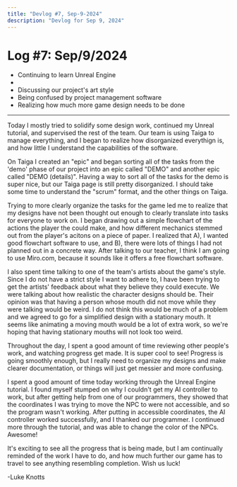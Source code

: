 ```yaml
---
title: "Devlog #7, Sep-9-2024"
description: "Devlog for Sep 9, 2024"
---
```


# Log <span class="date">#</span>7: <span class="date">Sep/9/2024</span>

<ul>
<li class="summary">Continuing to learn Unreal Engine<li>
<li class="summary">Discussing our project's art style</li>
<li class="summary">Being confused by project management software</li>
<li class="summary">Realizing how much more game design needs to be done</li>
</ul>

---

Today I mostly tried to solidify some design work, continued my Unreal tutorial, and supervised the rest of the team. Our team is using Taiga to manage everything, and I began to realize how disorganized everythign is, and how little I understand the capabilities of the software.

On Taiga I created an "epic" and began sorting all of the tasks from the 'demo' phase of our project into an epic called "DEMO" and another epic called "DEMO (details)". Having a way to sort all of the tasks for the demo is super nice, but our Taiga page is still pretty disorganized. I should take some time to understand the "scrum" format, and the other things on Taiga.

Trying to more clearly organize the tasks for the game led me to realize that my designs have not been thought out enough to clearly translate into tasks for everyone to work on. I began drawing out a simple flowchart of the actions the player the could make, and how different mechanics stemmed out from the player's acitons on a piece of paper. I realized that A), I wanted good flowchart software to use, and B), there were lots of things I had not planned out in a concrete way. After talking to our teacher, I think I am going to use Miro.com, because it sounds like it offers a free flowchart software.

I also spent time talking to one of the team's artists about the game's style. Since I do not have a strict style I want to adhere to, I have been trying to get the artists' feedback about what they believe they could execute. We were talking about how realistic the character designs should be. Their opinion was that having a person whose mouth did not move while they were talking would be weird. I do not think this would be much of a problem and we agreed to go for a simplified design with a stationary mouth. It seems like animating a moving mouth would be a lot of extra work, so we're hoping that having stationary mouths will not look too weird.

Throughout the day, I spent a good amount of time reviewing other people's work, and watching progress get made. It is super cool to see! Progress is going smoothly enough, but I really need to organize my designs and make clearer documentation, or things will just get messier and more confusing.

I spent a good amount of time today working through the Unreal Engine tutorial. I found myself stumped on why I couldn't get my AI controller to work, but after getting help from one of our programmers, they showed that the coordinates I was trying to move the NPC to were not accessible, and so the program wasn't working. After putting in accessible coordinates, the AI controller worked successfully, and I thanked our programmer. I continued more through the tutorial, and was able to change the color of the NPCs. Awesome!

It's exciting to see all the progress that is being made, but I am continually reminded of the work I have to do, and how much further our game has to travel to see anything resembling completion. Wish us luck!

<p class="signature">-Luke Knotts</p>
